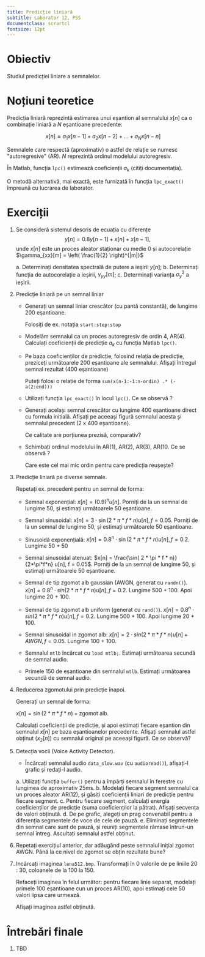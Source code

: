 ```yaml
---
title: Predicție liniară
subtitle: Laborator 12, PSS
documentclass: scrartcl
fontsize: 12pt
---
```


# Obiectiv

Studiul predicției liniare a semnalelor.

# Noțiuni teoretice

Predicția liniară reprezintă estimarea unui eșantion al semnalului $x[n]$
ca o combinație liniară a $N$ eșantioane precedente:

$$x[n] \approx a_1 x[n-1] + a_2 x[n-2] + ... + a_N x[n-n]$$

Semnalele care respectă (aproximativ) o astfel de relație se numesc "autoregresive" (AR).
$N$ reprezintă ordinul modelului autoregresiv.

În Matlab, funcția `lpc()` estimează coeficienții $a_k$ (citiți documentația).

O metodă alternativă, mai exactă, este furnizată în funcția `lpc_exact()` împreună
cu lucrarea de laborator.

# Exerciții

1. Se consideră sistemul descris de ecuația cu diferențe
	$$y[n] = 0.8 y[n-1] + x[n] + x[n-1],$$
	unde $x[n]$ este un proces aleator staționar cu medie $0$ și 
	autocorelație $\gamma_{xx}[m] = \left( \frac{1}{2} \right)^{|m|}$
	
	a. Determinați densitatea spectrală de putere a ieșirii $y[n]$;
	b. Determinați funcția de autocorelație a ieșirii, $\gamma_{yy}[m]$;
	c. Determinați varianța $\sigma_{y}^2$ a ieșirii.

2. Predicție liniară pe un semnal liniar
  
   - Generați un semnal liniar crescător (cu pantă constantă), de lungime 200 eșantioane. 
    
	 Folosiți de ex. notația `start:step:stop`
	
   - Modelăm semnalul ca un proces autoregresiv de ordin 4, AR(4).
    Calculați coeficienții de predicție $a_k$ cu funcția Matlab `lpc()`.
	
   - Pe baza coeficienților de predicție, folosind relația de predicție,
     preziceți următoarele 200 eșantioane ale semnalului.
	 Afișați întregul semnal rezultat (400 eșantioane)
     
     Puteți folosi o relație de forma `sum(x(n-1:-1:n-ordin) .* (-a(2:end)))`

   - Utilizați funcția `lpc_exact()` în locul `lpc()`. Ce se observă ?
   	
   - Generați același semnal crescător cu lungime 400 eșantioane direct cu formula initială.
     Afișați pe aceeași figură semnalul acesta și semnalul precedent (2 x 400 eșantioane).
	
	 Ce calitate are porțiunea prezisă, comparativ?
  
   - Schimbați ordinul modelului în AR(1), AR(2), AR(3), AR(10. Ce se observă ?
  
     Care este cel mai mic ordin pentru care predicția reușește?
	

1. Predicție liniară pe diverse semnale.

   Repetați ex. precedent pentru un semnal de forma:
     
   - Semnal exponențial: $x[n] = (0.9)^n u[n]$. Porniți de la un semnal de lungime 50, și estimați următoarele 50 eșantioane.
   
   - Semnal sinusoidal: $x[n] = 3 \cdot \sin( 2 * \pi * f * n) u[n], f = 0.05$. Porniți de la un semnal de lungime 50, și estimați următoarele 50 eșantioane.
   
   - Sinusoidă exponențială: $x[n] = 0.8^n \cdot \sin( 2 * \pi * f * n) u[n], f = 0.2$. Lungime 50 + 50

   - Semnal sinusoidal atenuat: $x[n] = \frac{\sin( 2 * \pi * f * n)}{2*\pi*f*n}  u[n], f = 0.05$. Porniți de la un semnal de lungime 50, și estimați următoarele 50 eșantioane.

   - Semnal de tip zgomot alb gaussian (AWGN, generat cu `randn()`). $x[n] = 0.8^n \cdot sin( 2 * \pi * f * n) u[n], f = 0.2$. Lungime 500 + 100. Apoi lungime 20 + 100. 
   
   - Semnal de tip zgomot alb uniform (generat cu `rand()`). $x[n] = 0.8^n \cdot sin( 2 * \pi * f * n) u[n], f = 0.2$. Lungime 500 + 100. Apoi lungime 20 + 100. 

   - Semnal sinusoidal in zgomot alb: $x[n] = 2 \cdot sin( 2 * \pi * f * n) u[n] + AWGN, f = 0.05$. Lungime 100 + 100.

   - Semnalul `mtlb` încărcat cu `load mtlb;`. Estimați următoarea secundă de semnal audio.   
   
   - Primele 150 de eșantioane din semnalul `mtlb`. Estimați următoarea secundă de semnal audio.   

3. Reducerea zgomotului prin predicție înapoi.

   Generați un semnal de forma:
   
   $x[n] = \sin( 2 * \pi * f * n) + \textrm{zgomot alb}$.
   
   Calculați coeficienții de predicție, și apoi estimați fiecare eșantion din semnalul $x[n]$
   pe baza eșantioanelor precedente. Afișați semnalul astfel obținut ($x_2[n]$) cu
   semnalul original pe aceeași figură. Ce se observă?

4. Detecția vocii (Voice Activity Detector).

   - Încărcați semnalul audio `data_slow.wav` (cu `audioread()`), afișați-l grafic și redați-l
audio.

	a. Utilizați funcția `buffer()` pentru a împărți semnalul în ferestre 
	cu lungimea de aproximativ 25ms.
	b. Modelați fiecare segment semnalul ca un proces aleator AR(12), și găsiți
	coeficienții liniari de predicție pentru fiecare segment.
	c. Pentru fiecare segment, calculați energia coeficienților de predicție
       (suma coeficienților la pătrat). Afișați secvența de valori obținută.
	d. De pe grafic, alegeți un prag convenabil pentru a diferenția segmentele de voce de cele de pauză.
	e. Eliminați segmentele din semnal care sunt de pauză, și reuniți segmentele rămase întrun-un semnal întreg.
	   Ascultați semnalul astfel obținut.
	
5. Repetați exercițiul anterior, dar adăugând peste semnalul inițial zgomot AWGN. Până la ce nivel de zgomot
   se obțin rezultate bune?
  
6. Incărcați imaginea `lena512.bmp`. Transformați în 0 valorile de pe liniile 20 : 30, coloanele de la 100 la 150.

   Refaceți imaginea în felul următor: pentru fiecare linie separat, modelați primele 100 eșantioane cun un proces AR(10), 
   apoi estimați cele 50 valori lipsa care urmează. 
   
   Afișați imaginea astfel obținută.

# Întrebări finale

1. TBD

